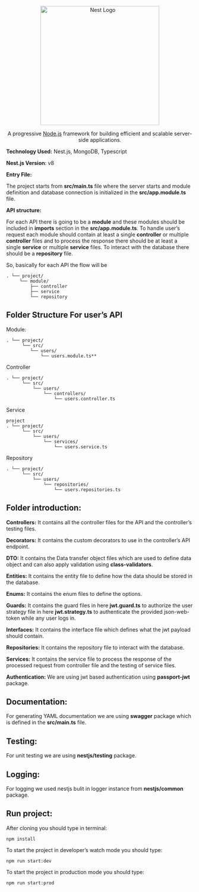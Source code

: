 
<p  align="center">
<a  href="http://nestjs.com/"  target="blank"><img  src="https://nestjs.com/img/logo_text.svg"  width="320"  alt="Nest Logo" /></a>
</p>

  

[circleci-image]: https://img.shields.io/circleci/build/github/nestjs/nest/master?token=abc123def456

[circleci-url]: https://circleci.com/gh/nestjs/nest

  

<p  align="center">A progressive <a  href="http://nodejs.org"  target="_blank">Node.js</a> framework for building efficient and scalable server-side applications.</p>

  

**Technology Used:** Nest.js, MongoDB, Typescript

  

**Nest.js Version**: v8

**Entry File:**

  

The project starts from **src/main.ts** file where the server starts and module definition and database connection is initialized in the **src/app.module.ts** file.



**API structure:**

  

For each API there is going to be a **module** and these modules should be included in **imports** section in the **src/app.module.ts**. To handle user’s request each module should contain at least a single **controller** or multiple **controller** files and to process the response there should be at least a single **service** or multiple **service** files. To interact with the database there should be a **repository** file.

  

So, basically for each API the flow will be 
```
. └── project/
	 └── module/
		 ├── controller 
		 ├── service 
		 └── repository
```


## Folder Structure For user’s API

Module:
```
. └── project/
	  └── src/
		 └── users/
			 └── users.module.ts**
```
  


Controller 
```
. └── project/
	  └── src/
		  └── users/
			  └── controllers/
				  └── users.controller.ts
```
  
Service
```
project
. └── project/
	  └── src/
		  └── users/
			  └── services/
				  └── users.service.ts
```



Repository 
```
. └── project/
	  └── src/
		  └── users/
			  └── repositories/
				  └── users.repositories.ts
```

  


## Folder introduction:

  

**Controllers:** It contains all the controller files for the API and the controller’s testing files.



**Decorators:** It contains the custom decorators to use in the controller’s API endpoint.



**DTO:** It contains the Data transfer object files which are used to define data object and can also apply validation using **class-validators**.



**Entities:** It contains the entity file to define how the data should be stored in the database.


**Enums:** It contains the enum files to define the options.



**Guards:** It contains the guard files in here **jwt.guard.ts** to authorize the user strategy file in here **jwt.strategy.ts** to authenticate the provided json-web-token while any user logs in.



**Interfaces:** It contains the interface file which defines what the jwt payload should contain.



**Repositories:** It contains the repository file to interact with the database.



**Services:** It contains the service file to process the response of the processed request from controller file and the testing of service files.



**Authentication:** We are using jwt based authentication using **passport-jwt** package.



## Documentation:

  

For generating YAML documentation we are using **swagger** package which is defined in the **src/main.ts** file.

  

## Testing:

  

For unit testing we are using **nestjs/testing** package.


## Logging:

  

For logging we used nestjs bulit in logger instance from **nestjs/common** package.

  

## Run project:

  

After cloning you should type in terminal:

  

    npm install

  

To start the project in developer’s watch mode you should type:

  

    npm run start:dev

  

To start the project in production mode you should type:

  

    npm run start:prod
